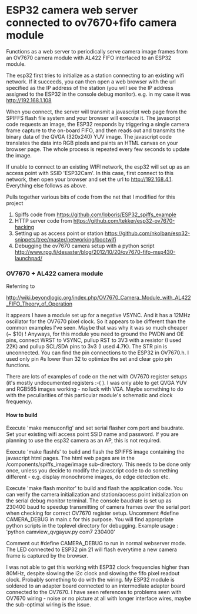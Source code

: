# ESP32 camera web server connected to ov7670+fifo camera module

Functions as a web server to periodically serve camera image frames from an OV7670 camera module with AL422 FIFO interfaced to an ESP32 module. 

The esp32 first tries to initialize as a station connecting to an existing wifi network. If it succeeds, you can then open a web browser with the url specified as the IP address of the station (you will see the IP address assigned to the ESP32 in the console debug monitor). e.g. in my case it was  http://192.168.1.108

When you connect, the server will transmit a javascript web page from the SPIFFS flash file system and your browser will execute it. The javascript code requests an image, the ESP32 responds by triggering a single camera frame capture to the on-board FIFO, and then reads out and transmits the binary data of the QVGA (320x240) YUV image. The javascript code translates the data into RGB pixels and paints an HTML canvas on your browser page. The whole process is repeated every few seconds to update the image.

If unable to connect to an existing WIFI network, the esp32 will set up as an access point with SSID 'ESP32Cam'. In this case, first connect to this network, then open your browser and set the url to http://192.168.4.1. Everything else follows as above.

Pulls together various bits of code from the net that I modified for this project 

1. Spiffs code from https://github.com/loboris/ESP32_spiffs_example
2. HTTP server code from https://github.com/tekker/esp32-ov7670-hacking
3. Setting up as access point or station https://github.com/nkolban/esp32-snippets/tree/master/networking/bootwifi
4. Debugging the ov7670 camera setup with a python script http://www.rpg.fi/desaster/blog/2012/10/20/ov7670-fifo-msp430-launchpad/

### OV7670 + AL422 camera module
Referring to 

http://wiki.beyondlogic.org/index.php/OV7670_Camera_Module_with_AL422_FIFO_Theory_of_Operation

it appears I have a module set up for a negative VSYNC. And it has a 12MHz oscillator for the OV7670 pixel clock. So it appears to be different than the common examples I've seen. Maybe that was why it was so much cheaper (~ $10) ! Anyways, for this module you need to ground the PWDN and OE pins, connect WRST to VSYNC, pullup RST to 3V3 with a resistor (I used 22K) and pullup SCL/SDA pins to 3v3 (I used 4.7K). The STR pin is unconnected. You can find the pin connections to the ESP32 in OV7670.h. I used only pin #s lower than 32 to optimize the set and clear gpio pin functions. 

There are lots of examples of code on the net with OV7670 register setups (it's mostly undocumented registers :-( ). I was only able to get QVGA YUV and RGB565 images working - no luck with VGA. Maybe something to do with the peculiarities of this particular module's schematic and clock frequency.

#### How to build
Execute 'make menuconfig' and set serial flasher com port and baudrate. Set your existing wifi access point SSID name and password. If you are planning to use the esp32 camera as an AP, this is not required.

Execute 'make flashfs' to build and flash the SPIFFS image containing the javascript html pages. The html web pages are in the
/components/spiffs_image/image sub-directory. This needs to be done only once, unless you decide to modify the javascript code to do something different - e.g. display monochrome images, do edge detection etc. 

Execute 'make flash monitor' to build and flash the application code. You can verify the camera initialization and station/access point initialization on the serial debug monitor terminal. The console baudrate is set up as 230400 baud to speedup transmitting of camera frames over the serial port when checking for correct OV7670 register setup. Uncomment #define CAMERA_DEBUG in main.c for this purpose. You will find appropriate python scripts in the toplevel directory for debugging. 
Example usage : 'python camview_qvgayuv.py com7 230400'

Comment out #define CAMERA_DEBUG to run in normal webserver mode. The LED connected to ESP32 pin 21 will flash everytime a new camera frame is captured by the browser.

I was not able to get this working with ESP32 clock frequencies higher than 80MHz, despite slowing the i2c clock and slowing the fifo pixel readout clock. Probably something to do with the wiring. My ESP32 module is soldered to an adapter board connected to an intermediate adapter board connected to the OV7670. I have seen references to problems seen with OV7670 wiring - noise or no picture at all with longer interface wires, maybe the sub-optimal wiring is the issue.



